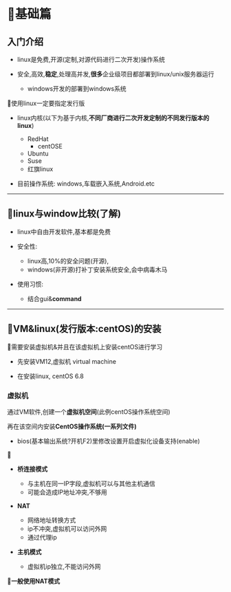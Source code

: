 # :bento:基础篇

## 入门介绍

- linux是免费,开源(定制,对源代码进行二次开发)操作系统

- 安全,高效,**稳定**,处理高并发,**很多**企业级项目都部署到linux/unix服务器运行
  - windows开发的部署到windows系统

:blue_heart:使用linux一定要指定发行版

- linux内核(以下为基于内核,**不同厂商进行二次开发定制的不同发行版本的linux**)
  - RedHat
    - centOSE
  - Ubuntu
  - Suse
  - 红旗linux

- 目前操作系统: windows,车载嵌入系统,Android.etc

---

## :bento:linux与window比较(了解)

- linux中自由开发软件,基本都是免费

- 安全性:
  - linux高,10%的安全问题(开源),
  - windows(非开源)打补丁安装系统安全,会中病毒木马

- 使用习惯:
  - 结合gui&**command**

---

## :bento:VM&linux(发行版本:centOS)的安装

:blue_heart:需要安装虚拟机&并且在该虚拟机上安装centOS进行学习

- 先安装VM12,虚拟机 virtual machine

- 在安装linux, centOS 6.8

### 虚拟机

通过VM软件,创建一个**虚拟机空间**(此例centOS操作系统空间)

再在该空间内安装**CentOS操作系统(一系列文件)**

- bios(基本输出系统?开机F2)里修改设置开启虚拟化设备支持(enable)

:speech_balloon:

- **桥连接模式**
  - 与主机在同一IP字段,虚拟机可以与其他主机通信
  - 可能会造成IP地址冲突,不够用
  
- **NAT**
  - 网络地址转换方式
  - ip不冲突,虚拟机可以访问外网
  - 通过代理ip

- **主机模式**
  - 虚拟机ip独立,不能访问外网

:dash:**一般使用NAT模式**